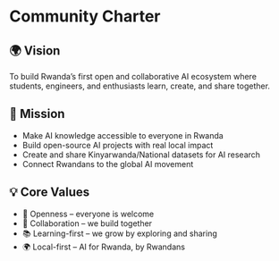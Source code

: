 # Community Charter

## 🌍 Vision
To build Rwanda’s first open and collaborative AI ecosystem where students, engineers, and enthusiasts learn, create, and share together.

## 🎯 Mission
- Make AI knowledge accessible to everyone in Rwanda  
- Build open-source AI projects with real local impact  
- Create and share Kinyarwanda/National datasets for AI research  
- Connect Rwandans to the global AI movement  

## 💡 Core Values
- 👐 Openness – everyone is welcome  
- 🤝 Collaboration – we build together  
- 📚 Learning-first – we grow by exploring and sharing  
- 🌍 Local-first – AI for Rwanda, by Rwandans  
